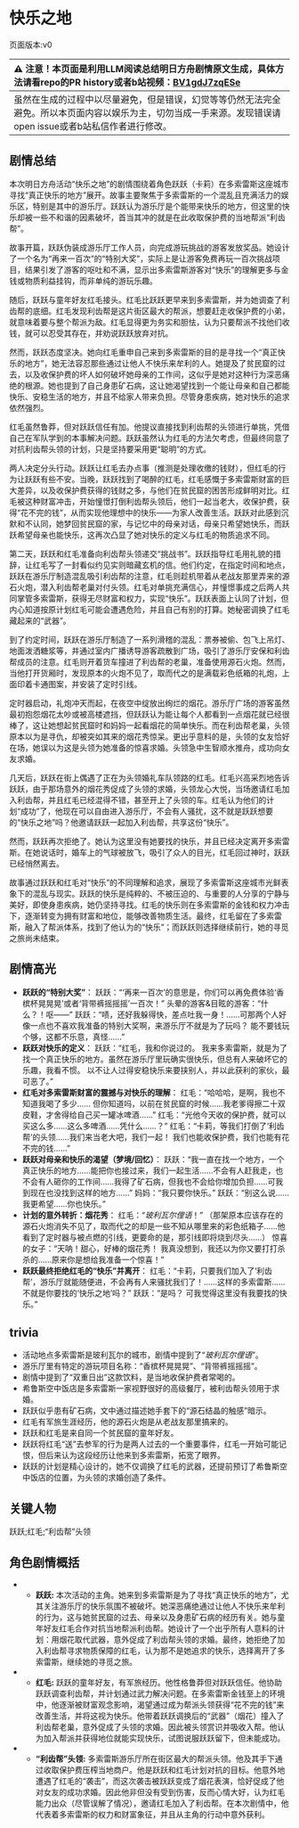 # 快乐之地
页面版本:v0
 

| :warning: 注意！本页面是利用LLM阅读总结明日方舟剧情原文生成，具体方法请看repo的PR history或者b站视频：[BV1gdJ7zqESe](https://www.bilibili.com/video/BV1gdJ7zqESe/)         |
|:----------------------------|
| 虽然在生成的过程中以尽量避免，但是错误，幻觉等等仍然无法完全避免。所以本页面内容以娱乐为主，切勿当成一手来源。发现错误请open issue或者b站私信作者进行修改。|



## 剧情总结
本次明日方舟活动“快乐之地”的剧情围绕着角色跃跃（卡莉）在多索雷斯这座城市寻找“真正快乐的地方”展开。故事主要聚焦于多索雷斯的一个混乱且充满活力的娱乐区，特别是其中的游乐厅。跃跃认为游乐厅是个能带来快乐的地方，但这里的快乐却被一些不和谐的因素破坏，首当其冲的就是在此收取保护费的当地帮派“利齿帮”。

故事开篇，跃跃伪装成游乐厅工作人员，向完成游玩挑战的游客发放奖品。她设计了一个名为“再来一百次”的“特别大奖”，实际上是让游客免费再玩一百次挑战项目，结果引发了游客的呕吐和不满，显示出多索雷斯游客对“快乐”的理解更多与金钱或物质利益挂钩，而非单纯的游玩乐趣。

随后，跃跃与童年好友红毛接头。红毛比跃跃更早来到多索雷斯，并为她调查了利齿帮的底细。红毛发现利齿帮是这片街区最大的帮派，想要赶走收保护费的小弟，就意味着要与整个帮派为敌。红毛显得更为务实和胆怯，认为只要帮派不找他们收钱，就可以忍受其存在，并劝说跃跃放弃对抗。

然而，跃跃态度坚决。她向红毛重申自己来到多索雷斯的目的是寻找一个“真正快乐的地方”，她无法容忍那些通过让他人不快乐来牟利的人。她提及了贫民窟的过去，以及收保护费的坏人如何破坏她母亲的工作间，这似乎是她对这种行为深恶痛绝的根源。她也提到了自己身患矿石病，这让她渴望找到一个能让母亲和自己都能快乐、安稳生活的地方，并且不给家人带来负担。尽管身患疾病，她对快乐的追求依然强烈。

红毛虽然鲁莽，但对跃跃信任有加。他提议直接找到利齿帮的头领进行单挑，凭借自己在军队学到的本事解决问题。跃跃虽然认为红毛的方法欠考虑，但最终同意了对抗利齿帮头领的计划，只是坚持要采用更“聪明”的方式。

两人决定分头行动。跃跃让红毛去办点事（推测是处理收缴的钱财），但红毛的行为让跃跃有些不安。当晚，跃跃找到了喝醉的红毛，红毛感慨于多索雷斯财富的巨大差异，以及收保护费获得的钱财之多，与他们在贫民窟的困苦形成鲜明对比。红毛被这种财富冲击，开始憧憬打倒利齿帮头领后，他们一起当老大，收保护费，获得“花不完的钱”，从而实现他理想中的快乐——为家人改善生活。跃跃对此感到沉默和不认同，她梦回贫民窟的家，与记忆中的母亲对话，母亲只希望她快乐，而跃跃希望母亲也能快乐，这再次凸显了她对快乐的定义与红毛的物质追求不同。

第二天，跃跃和红毛准备向利齿帮头领递交“挑战书”。跃跃指导红毛用礼貌的措辞，让红毛写了一封看似约见实则暗藏玄机的信。他们约定，在指定时间和地点，跃跃在游乐厅制造混乱吸引利齿帮的注意，红毛则趁机带着从老战友那里弄来的源石火炮，潜入利齿帮老巢对付头领。红毛对单挑充满信心，并憧憬事成之后两人共同掌管多索雷斯，获得无尽财富和权力，实现“快乐”。跃跃表面上认同了计划，但内心知道按原计划红毛可能会遭遇危险，并且自己有别的打算。她秘密调换了红毛藏起来的“武器”。

到了约定时间，跃跃在游乐厅制造了一系列滑稽的混乱：票券被偷、包飞上吊灯、地面泼洒糖浆等，并通过室内广播诱导游客疏散到广场，吸引了游乐厅安保和利齿帮成员的注意。红毛则开着货车撞进了利齿帮的老巢，准备使用源石火炮。然而，当他打开货厢时，发现原本的火炮不见了，取而代之的是满载彩色纸箱的礼炮，上面印着卡通图案，并安装了定时引线。

定时器启动，礼炮冲天而起，在夜空中绽放出绚烂的烟花。游乐厅广场的游客虽然最初抱怨烟花太吵或被高楼遮挡，但跃跃认为能让每个人都看到一点烟花就已经很棒了，这让她想起贫民窟时和妈妈一起看烟花的简单快乐。而在利齿帮老巢，头领原本以为是寻仇，却被突如其来的烟花秀惊呆。更出乎意料的是，头领的女友恰好在场，她误以为这是头领为她准备的惊喜求婚。头领急中生智顺水推舟，成功向女友求婚。

几天后，跃跃在街上偶遇了正在为头领婚礼车队领路的红毛。红毛兴高采烈地告诉跃跃，由于那场意外的烟花秀促成了头领的求婚，头领龙心大悦，当场邀请红毛加入利齿帮，并且红毛已经混得不错，甚至开上了头领的车。红毛认为他们的计划“成功”了，他现在可以自由进入游乐厅，不会有人骚扰，这不就是跃跃想要的“快乐之地”吗？他邀请跃跃一起加入利齿帮，共享这份“快乐”。

然而，跃跃再次拒绝了。她认为这里没有她要找的快乐，并且已经决定离开多索雷斯。在她说话时，婚车上的气球被放飞，吸引了众人的目光，红毛回过神时，跃跃已经悄然离去。

故事通过跃跃和红毛对“快乐”的不同理解和追求，展现了多索雷斯这座城市光鲜表象下的混乱与现实。跃跃的快乐是纯粹的、不被压迫的、与重要的人分享的宁静与美好，即使身患疾病，她仍坚持寻找。红毛的快乐则在多索雷斯的金钱和权力冲击下，逐渐转变为拥有财富和地位，能够改善物质生活。最终，红毛留在了多索雷斯，融入了帮派体系，找到了他认为的“快乐”；而跃跃则选择继续前行，她的寻觅之旅尚未结束。
## 剧情高光
*   **跃跃的“特别大奖”**：
    跃跃：“‘再来一百次’的意思是，你们可以再免费体验‘香槟杯晃晃晃’或者‘背带裤摇摇摇’一百次！”
    头晕的游客&目眩的游客：“什么？！呕——”
    跃跃：“啧，还好我躲得快，差点吐我一身！......可那两个人好像一点也不喜欢我准备的特别大奖啊，来游乐厅不就是为了玩吗？ 能不要钱玩个够，这都不乐意，真怪......”
*   **跃跃对快乐的定义**：
    跃跃：“红毛，我和你说过的。 我来多索雷斯，就是为了找一个真正快乐的地方。虽然在游乐厅里玩确实很快乐，但总有人来破坏它的乐趣，我看不惯。 以不让人过得安稳快乐来要挟别人，并以此获利的家伙，最可恶了。”
*   **红毛对多索雷斯财富的震撼与对快乐的理解**：
    红毛：“哈哈哈，是啊，我也不知道我喝了多少...... 但你知道吗，以前在贫民窟的时候......我老爹得擦二十双皮鞋，才舍得给自己买一罐冰啤酒......”
    红毛：“光他今天收的保护费，就可以买这么多......这么多啤酒......凭什么......？”
    红毛：“卡莉，等我们打倒了‘利齿帮’的头领......我们来当老大吧，我们一起！ 我们也能收保护费，我们也能有花不完的钱......”
*   **跃跃对母亲和快乐的渴望（梦境/回忆）**：
    跃跃：“我一直在找一个地方，一个真正快乐的地方......能把你也接过来，我们一起生活......不会有人赶我走，也不会有人砸你的工作间......我得了矿石病，但我也不会给你增加负担......可我到现在也没找到这样的地方......”
    妈妈：“我只要你快乐。”
    跃跃：“别这么说...... 我更希望......你也快乐。”
*   **计划的意外转折：烟花秀**：
    红毛：“*玻利瓦尔俚语*！”
    （那架原本应该存在的源石火炮消失不见了，取而代之的却是一些不知从哪里来的彩色纸箱子......他看到了定时器与被点燃的引线，更要命的是，那引线即将烧到尽头......）
    惊喜的女子：“天呐！甜心，好棒的烟花秀！ 我真没想到，我还以为你又要打打杀杀的......原来你是想给我准备一个惊喜！”
*   **跃跃最终拒绝红毛的“快乐”并离开**：
    红毛：“卡莉，只要我们加入了‘利齿帮’，游乐厅就能随便进，不会再有人来骚扰我们了！......这样的多索雷斯......不就是你要找的‘快乐之地’吗？”
    跃跃：“是吗？ 可我觉得这里没有我要找的快乐。”
## trivia
*   活动地点多索雷斯是玻利瓦尔的城市，剧情中提到了“*玻利瓦尔俚语*”。
*   游乐厅里有特定的游玩项目名称：“香槟杯晃晃晃”、“背带裤摇摇摇”。
*   剧情中提到了“双重日出”这款饮料，是当地收保护费者常喝的。
*   希鲁斯空中饭店是多索雷斯一家视野很好的高级餐厅，被利齿帮头领用于求婚。
*   跃跃似乎患有矿石病，文中通过描述她手套下的“源石结晶的触感”暗示。
*   红毛有军旅生涯经历，他的源石火炮是从老战友那里搞来的。
*   跃跃和红毛是来自同一个贫民窟的童年好友。
*   跃跃将红毛“送”去参军的行为是两人过去的一个重要事件，红毛一开始可能记恨，但后来认为这段经历让他来到多索雷斯，拓宽了眼界。
*   跃跃的计划是精心设计的，她不仅调换了红毛的武器，还提前预订了希鲁斯空中饭店的位置，为头领的求婚创造了条件。
## 关键人物
跃跃;红毛;“利齿帮”头领
## 角色剧情概括
-   *   **跃跃:** 本次活动的主角。她来到多索雷斯是为了寻找“真正快乐的地方”，尤其关注游乐厅的快乐氛围不被破坏。她深恶痛绝通过让他人不快乐来牟利的行为，这与她贫民窟的过去、母亲以及身患矿石病的经历有关。她与童年好友红毛合作对抗当地帮派利齿帮。她设计了一个出乎所有人意料的计划：用烟花取代武器，意外促成了利齿帮头领的求婚。最终，她拒绝了加入利齿帮寻求物质保障的红毛，认为那不是她追求的快乐，选择离开了多索雷斯，继续她的寻觅之旅。
-   *   **红毛:** 跃跃的童年好友，有军旅经历。他性格鲁莽但对跃跃信任。他协助跃跃调查利齿帮，并计划通过武力解决问题。在多索雷斯金钱至上的环境中，他逐渐被财富观念影响，渴望通过成为帮派头领获得“花不完的钱”来改善生活，并将这视为快乐。他带着跃跃调换后的“武器”（烟花）撞入了利齿帮老巢，意外促成了头领的求婚。因此被头领赏识并吸收入帮。他认为加入帮派并获得地位就能实现快乐，试图说服跃跃留下，但未能成功。
-   *   **“利齿帮”头领:** 多索雷斯游乐厅所在街区最大的帮派头领。他及其手下通过收取保护费压榨当地商户。他是跃跃和红毛计划对抗的目标。他意外地遭遇了红毛的“袭击”，而这次袭击被跃跃变成了烟花表演，恰好促成了他对女友的成功求婚。因此他非但没有受到伤害，反而心情大好，认为红毛能力出众（尽管误解了情况），邀请红毛加入了利齿帮。在本次剧情中，他代表着多索雷斯的权力和财富象征，并且从主角的行动中意外获利。